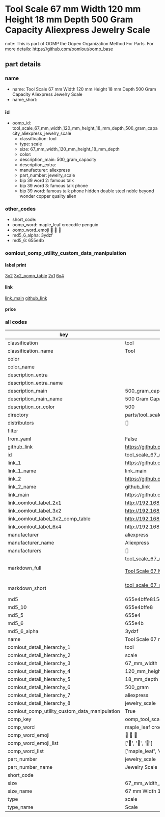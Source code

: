 # Tool Scale 67 mm Width 120 mm Height 18 mm Depth 500 Gram Capacity Aliexpress Jewelry Scale  

note: This is part of OOMP the Oopen Organization Method For Parts. For more details: https://github.com/oomlout/oomp_base

##  part details





### name
* name: Tool Scale 67 mm Width 120 mm Height 18 mm Depth 500 Gram Capacity Aliexpress Jewelry Scale
* name_short: 
### id
* oomp_id: tool_scale_67_mm_width_120_mm_height_18_mm_depth_500_gram_capacity_aliexpress_jewelry_scale
  * classification: tool
  * type: scale
  * size: 67_mm_width_120_mm_height_18_mm_depth
  * color: 
  * description_main: 500_gram_capacity
  * description_extra: 
  * manufacturer: aliexpress
  * part_number: jewelry_scale
  * bip 39 word 2: famous talk
  * bip 39 word 3: famous talk phone
  * bip 39 word: famous talk phone hidden double steel noble beyond wonder copper quality alien

### other_codes
* short_code: 
* oomp_word: maple_leaf crocodile penguin
* oomp_word_emoji :maple_leaf: :crocodile: :penguin:
* md5_6_alpha: 3ydzf
* md5_6: 655e4b






### oomlout_oomp_utility_custom_data_manipulation
#### label print
[3x2](http://192.168.1.245:1112/?label=oomp%203ydzf)
[3x2_oomp_table](http://192.168.1.107:1112/?label=oomp%203ydzf)
[2x1](http://192.168.1.242:1112/?label=oomp%203ydzf)
[6x4](http://192.168.1.55:1112/?label=oomp%203ydzf)    

#### link

[link_main](https://github.com/oomlout/oomlout_oomp_current_version_messy/tree/main/parts/tool_scale_67_mm_width_120_mm_height_18_mm_depth_500_gram_capacity_aliexpress_jewelry_scale) [github_link](https://github.com/oomlout/oomlout_oomp_part_src/tree/main/parts/tool_scale_67_mm_width_120_mm_height_18_mm_depth_500_gram_capacity_aliexpress_jewelry_scale)                             

#### price







### all codes 
| key | value |  
| --- | --- |  
| classification | tool |  
| classification_name | Tool |  
| color |  |  
| color_name |  |  
| description_extra |  |  
| description_extra_name |  |  
| description_main | 500_gram_capacity |  
| description_main_name | 500 Gram Capacity |  
| description_or_color | 500 |  
| directory | parts/tool_scale_67_mm_width_120_mm_height_18_mm_depth_500_gram_capacity_aliexpress_jewelry_scale |  
| distributors | [] |  
| filter |  |  
| from_yaml | False |  
| github_link | https://github.com/oomlout/oomlout_oomp_part_src/tree/main/parts/tool_scale_67_mm_width_120_mm_height_18_mm_depth_500_gram_capacity_aliexpress_jewelry_scale |  
| id | tool_scale_67_mm_width_120_mm_height_18_mm_depth_500_gram_capacity_aliexpress_jewelry_scale |  
| link_1 | https://github.com/oomlout/oomlout_oomp_current_version_messy/tree/main/parts/tool_scale_67_mm_width_120_mm_height_18_mm_depth_500_gram_capacity_aliexpress_jewelry_scale |  
| link_1_name | link_main |  
| link_2 | https://github.com/oomlout/oomlout_oomp_part_src/tree/main/parts/tool_scale_67_mm_width_120_mm_height_18_mm_depth_500_gram_capacity_aliexpress_jewelry_scale |  
| link_2_name | github_link |  
| link_main | https://github.com/oomlout/oomlout_oomp_current_version_messy/tree/main/parts/tool_scale_67_mm_width_120_mm_height_18_mm_depth_500_gram_capacity_aliexpress_jewelry_scale |  
| link_oomlout_label_2x1 | http://192.168.1.242:1112/?label=oomp%203ydzf |  
| link_oomlout_label_3x2 | http://192.168.1.245:1112/?label=oomp%203ydzf |  
| link_oomlout_label_3x2_oomp_table | http://192.168.1.107:1112/?label=oomp%203ydzf |  
| link_oomlout_label_6x4 | http://192.168.1.55:1112/?label=oomp%203ydzf |  
| manufacturer | aliexpress |  
| manufacturer_name | Aliexpress |  
| manufacturers | [] |  
| markdown_full | [tool_scale_67_mm_width_120_mm_height_18_mm_depth_500_gram_capacity_aliexpress_jewelry_scale](https://github.com/oomlout/oomlout_oomp_current_version_messy/tree/main/parts/tool_scale_67_mm_width_120_mm_height_18_mm_depth_500_gram_capacity_aliexpress_jewelry_scale)<br>[](https://github.com/oomlout/oomlout_oomp_current_version_messy/tree/main/parts/tool_scale_67_mm_width_120_mm_height_18_mm_depth_500_gram_capacity_aliexpress_jewelry_scale)<br>[Tool Scale 67 Mm Width 120 Mm Height 18 Mm Depth 500 Gram Capacity Aliexpress Jewelry Scale](https://github.com/oomlout/oomlout_oomp_current_version_messy/tree/main/parts/tool_scale_67_mm_width_120_mm_height_18_mm_depth_500_gram_capacity_aliexpress_jewelry_scale)<br><br> |  
| markdown_short | [tool_scale_67_mm_width_120_mm_height_18_mm_depth_500_gram_capacity_aliexpress_jewelry_scale](https://github.com/oomlout/oomlout_oomp_current_version_messy/tree/main/parts/tool_scale_67_mm_width_120_mm_height_18_mm_depth_500_gram_capacity_aliexpress_jewelry_scale)<br><br> |  
| md5 | 655e4bffe815d2b754a0d6b747376295 |  
| md5_10 | 655e4bffe8 |  
| md5_5 | 655e4 |  
| md5_6 | 655e4b |  
| md5_6_alpha | 3ydzf |  
| name | Tool Scale 67 mm Width 120 mm Height 18 mm Depth 500 Gram Capacity Aliexpress Jewelry Scale |  
| oomlout_detail_hierarchy_1 | tool |  
| oomlout_detail_hierarchy_2 | scale |  
| oomlout_detail_hierarchy_3 | 67_mm_width |  
| oomlout_detail_hierarchy_4 | 120_mm_height |  
| oomlout_detail_hierarchy_5 | 18_mm_depth |  
| oomlout_detail_hierarchy_6 | 500_gram |  
| oomlout_detail_hierarchy_7 | aliexpress |  
| oomlout_detail_hierarchy_8 | jewelry_scale |  
| oomlout_oomp_utility_custom_data_manipulation | True |  
| oomp_key | oomp_tool_scale_67_mm_width_120_mm_height_18_mm_depth_500_gram_capacity_aliexpress_jewelry_scale |  
| oomp_word | maple_leaf crocodile penguin |  
| oomp_word_emoji | :maple_leaf: :crocodile: :penguin: |  
| oomp_word_emoji_list | [':maple_leaf:', ':crocodile:', ':penguin:'] |  
| oomp_word_list | ['maple_leaf', 'crocodile', 'penguin'] |  
| part_number | jewelry_scale |  
| part_number_name | Jewelry Scale |  
| short_code |  |  
| size | 67_mm_width_120_mm_height_18_mm_depth |  
| size_name | 67 mm Width 120 mm Height 18 mm Depth |  
| type | scale |  
| type_name | Scale |  
